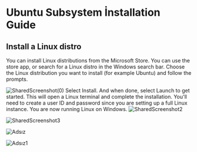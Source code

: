 # Ubuntu Subsystem İnstallation Guide 

## Install a Linux distro

You can install Linux distributions from the Microsoft Store. You can use the store app, or search for a Linux distro in the Windows search bar. Choose the Linux distribution you want to install (for example Ubuntu) and follow the prompts.

![SharedScreenshot(0)](https://user-images.githubusercontent.com/90481141/146905824-a48ea7bc-61cc-4385-97e5-c4f9b313a90b.jpg)
Select Install.
And when done, select Launch to get started. This will open a Linux terminal and complete the installation. You'll need to create a user ID and password since you are setting up a full Linux instance. You are now running Linux on Windows.
![SharedScreenshot2](https://user-images.githubusercontent.com/90481141/146905879-f837355c-1350-4628-984b-efea503d10e4.jpg)

![SharedScreenshot3](https://user-images.githubusercontent.com/90481141/146905911-5a348c52-5732-4b11-861c-27231e9a5e7a.jpg)

![Adsız](https://user-images.githubusercontent.com/90481141/146906134-fb2751d3-b044-4f20-819a-ec70e0839147.png)

![Adsız1](https://user-images.githubusercontent.com/90481141/146906171-a93df0e8-8863-4460-ab48-458064fef8c7.png)
